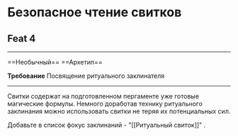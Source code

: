 # Безопасное чтение свитков
## Feat 4 

---

==Необычный== ==Архетип==

**Требование** Посвящение ритуального заклинателя

---

Свитки содержат на подготовленном пергаменте уже готовые магические формулы. Немного доработав технику ритуального заклинания можно использовать свитки не теряя их потенциальных сил.

Добавьте в список фокус заклинаний - "[[Ритуальный свиток]]" .